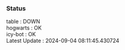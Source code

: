 ### Status


table : DOWN  
hogwarts : OK  
icy-bot : OK  
Latest Update : 2024-09-04 08:11:45.430724
